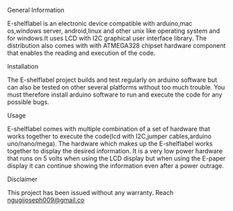 
General Information

E-shelflabel is an electronic device compatible with arduino,mac os,windows 
server, android,linux and other unix like operating system and for windows.It uses 
LCD with I2C graphical user interface library.
The distribution also comes with with ATMEGA328 chipset hardware component 
that enables the reading and execution of the code.

Installation

The E-shelflabel project builds and test regularly on arduino software
but can also be tested on other several platforms without too much 
trouble.
You must therefore install arduino software to run and execute the 
code for any possible bugs.

Usage

E-shelflabel comes with multiple combination of a set of hardware that 
works together to execute the code(lcd with I2C,jumper cables,arduino 
uno/nano/mega).
The hardware which makes up the E-shelflabel works together to 
display the desired information.
It is a very low power hardware that runs on 5 volts when using the LCD 
display but when using the E-paper display it can continue showing the 
information even after a power outrage.

Disclaimer

This project has been issued without any warranty.
Reach ngugijoseph009@gmail.co
